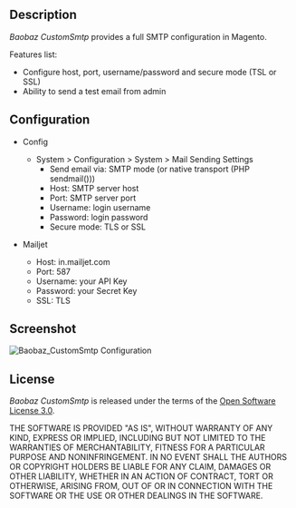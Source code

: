 Description
-----------

_Baobaz CustomSmtp_ provides a full SMTP configuration in Magento.

Features list:
* Configure host, port, username/password and secure mode (TSL or SSL)
* Ability to send a test email from admin


Configuration
-------------

* Config
    * System > Configuration > System > Mail Sending Settings
        * Send email via: SMTP mode (or native transport (PHP sendmail()))
        * Host: SMTP server host
        * Port: SMTP server port
        * Username: login username
        * Password: login password
        * Secure mode: TLS or SSL

* Mailjet
    * Host: in.mailjet.com
    * Port: 587
    * Username: your API Key
    * Password: your Secret Key
    * SSL: TLS


Screenshot
----------

![Baobaz_CustomSmtp Configuration](https://raw.github.com/Narno/Magento_Baobaz_CustomSmtp/master/doc/screenshots/Baobaz_CustomSmtp-Configuration.png "Baobaz_CustomSmtp Configuration")


License
----------

_Baobaz CustomSmtp_ is released under the terms of the [Open Software License 3.0](http://opensource.org/licenses/OSL-3.0).

THE SOFTWARE IS PROVIDED "AS IS", WITHOUT WARRANTY OF ANY KIND, EXPRESS
OR IMPLIED, INCLUDING BUT NOT LIMITED TO THE WARRANTIES OF MERCHANTABILITY,
FITNESS FOR A PARTICULAR PURPOSE AND NONINFRINGEMENT. IN NO EVENT SHALL
THE AUTHORS OR COPYRIGHT HOLDERS BE LIABLE FOR ANY CLAIM, DAMAGES OR OTHER
LIABILITY, WHETHER IN AN ACTION OF CONTRACT, TORT OR OTHERWISE, ARISING
FROM, OUT OF OR IN CONNECTION WITH THE SOFTWARE OR THE USE OR OTHER
DEALINGS IN THE SOFTWARE.

